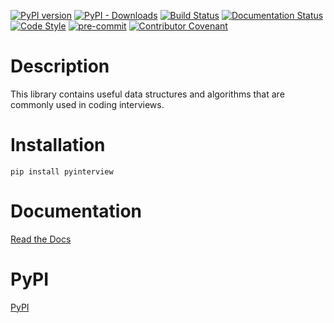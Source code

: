 [![PyPI version](https://badge.fury.io/py/pyinterview.svg)](https://badge.fury.io/py/pyinterview)
[![PyPI - Downloads](https://img.shields.io/pypi/dm/pyinterview)](https://pypi.org/project/pyinterview/)
[![Build Status](https://travis-ci.com/marwanhawari/pyinterview.svg?branch=main)](https://travis-ci.com/marwanhawari/pyinterview)
[![Documentation Status](https://readthedocs.org/projects/pyinterview/badge/?version=latest)](https://pyinterview.readthedocs.io/en/latest/?badge=latest)
[![Code Style](https://img.shields.io/badge/code%20style-black-000000.svg)](https://github.com/psf/black)
[![pre-commit](https://img.shields.io/badge/pre--commit-enabled-brightgreen?logo=pre-commit&logoColor=white)](https://github.com/pre-commit/pre-commit)
[![Contributor Covenant](https://img.shields.io/badge/Contributor%20Covenant-2.1-4baaaa.svg)](CODE_OF_CONDUCT.md)

# Description
This library contains useful data structures and algorithms that are commonly used in coding interviews.

# Installation
```
pip install pyinterview
```

# Documentation
[Read the Docs](https://pyinterview.readthedocs.io)

# PyPI
[PyPI](https://pypi.org/project/pyinterview/)
